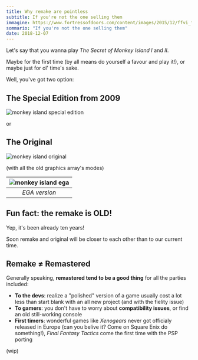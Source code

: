 ```yaml
---
title: Why remake are pointless
subtitle: If you're not the one selling them
immagine: https://www.fortressofdoors.com/content/images/2015/12/ffvi_figaro_castle_compare.png
sommario: "If you're not the one selling them"
date: 2018-12-07
---
```


Let's say that you wanna play _The Secret of Monkey Island I_ and _II_.

Maybe for the first time (by all means do yourself a favour and play it!), or maybe just for ol' time's sake.

Well, you've got two option:

## The Special Edition from 2009

![monkey island special edition](https://cdns.kinguin.net/media/category/s/s/ss_469e2ea77efb4f87e7f9bbc58f58adf9570e5274.1920x1080-1024.jpg)

or

## The Original

![monkey island original](https://lparchive.org/The-Secret-of-Monkey-Island/Update%202/1-somi_032.gif)

(with all the old graphics array's modes)

|![monkey island ega](https://i.ytimg.com/vi/uZZJdxe_4fo/maxresdefault.jpg)|
|:--:|
|_EGA version_|

## Fun fact: the remake is OLD!

Yep, it's been already ten years!

Soon remake and original will be closer to each other than to our current time.

## Remake ≠ Remastered

Generally speaking, **remastered tend to be a good thing** for all the parties included:

- **To the devs**: realize a "polished" version of a game usually cost a lot less than start blank with an all new project (and with the fielity issue)
- **To gamers**: you don't have to worry about **compatibility issues**, or find an old still-working console
- **First timers**: wonderful games like _Xenogears_ never got officialy released in Europe (can you belive it? Come on Square Enix do something!), _Final Fantasy Tactics_ come the first time with the PSP porting

(wip)

